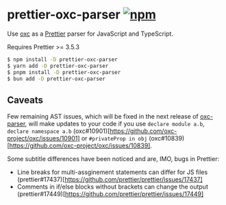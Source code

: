 # prettier-oxc-parser [![npm](https://img.shields.io/npm/v/prettier-oxc-parser)](https://www.npmjs.com/package/prettier-oxc-parser)

Use [oxc](https://github.com/oxc-project/oxc) as a [Prettier](https://prettier.io/) parser for JavaScript and TypeScript.

Requires Prettier >= 3.5.3

```sh
$ npm install -D prettier-oxc-parser
$ yarn add -D prettier-oxc-parser
$ pnpm install -D prettier-oxc-parser
$ bun add -D prettier-oxc-parser
```

## Caveats

Few remaining AST issues, which will be fixed in the next release of [oxc-parser](https://www.npmjs.com/package/oxc-parser), will make updates to your code if you use `declare module a.b`, `declare namespace a.b` (oxc#10901)[https://github.com/oxc-project/oxc/issues/10901] or `#privateProp in obj` (oxc#10839)[https://github.com/oxc-project/oxc/issues/10839].

Some subtitle differences have been noticed and are, IMO, bugs in Prettier:

- Line breaks for multi-assginement statements can differ for JS files (prettier#17437)[https://github.com/prettier/prettier/issues/17437]
- Comments in if/else blocks without brackets can change the output (prettier#17449)[https://github.com/prettier/prettier/issues/17449]
